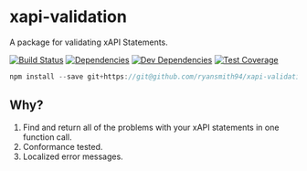 # xapi-validation
A package for validating xAPI Statements.

[![Build Status](https://travis-ci.org/ryansmith94/xapi-validation.svg?branch=master)](https://travis-ci.org/ryansmith94/xapi-validation)
[![Dependencies](https://david-dm.org/ryansmith94/xapi-validation.svg)](https://david-dm.org/ryansmith94/xapi-validation)
[![Dev Dependencies](https://david-dm.org/ryansmith94/xapi-validation/dev-status.svg)](https://david-dm.org/ryansmith94/xapi-validation?type=dev)
[![Test Coverage](https://codecov.io/gh/ryansmith94/xapi-validation/branch/master/graph/badge.svg)](https://codecov.io/gh/ryansmith94/xapi-validation)

```js
npm install --save git+https://git@github.com/ryansmith94/xapi-validation.git
```

## Why?
1. Find and return all of the problems with your xAPI statements in one function call.
2. Conformance tested.
3. Localized error messages.
